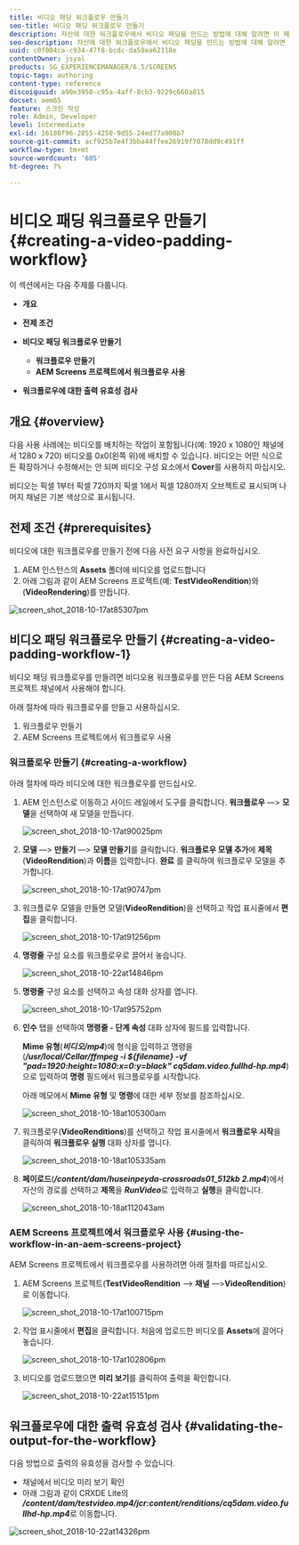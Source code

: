 ```yaml
---
title: 비디오 패딩 워크플로우 만들기
seo-title: 비디오 패딩 워크플로우 만들기
description: 자산에 대한 워크플로우에서 비디오 패딩을 만드는 방법에 대해 알려면 이 페이지를 따르십시오.
seo-description: 자산에 대한 워크플로우에서 비디오 패딩을 만드는 방법에 대해 알려면 이 페이지를 따르십시오.
uuid: c0f004ca-c934-47f8-bcdc-da58ea62118e
contentOwner: jsyal
products: SG_EXPERIENCEMANAGER/6.5/SCREENS
topic-tags: authoring
content-type: reference
discoiquuid: a90e3950-c95a-4aff-8cb3-9229c660a815
docset: aem65
feature: 스크린 작성
role: Admin, Developer
level: Intermediate
exl-id: 16180f96-2855-4250-9d55-24ed77a908b7
source-git-commit: acf925b7e4f3bba44ffee26919f7078dd9c491ff
workflow-type: tm+mt
source-wordcount: '605'
ht-degree: 7%

---
```


# 비디오 패딩 워크플로우 만들기 {#creating-a-video-padding-workflow}

이 섹션에서는 다음 주제를 다룹니다.

* **개요**
* **전제 조건**
* **비디오 패딩 워크플로우 만들기**
   * **워크플로우 만들기**
   * **AEM Screens 프로젝트에서 워크플로우 사용**

* **워크플로우에 대한 출력 유효성 검사**

## 개요 {#overview}

다음 사용 사례에는 비디오를 배치하는 작업이 포함됩니다(예: 1920 x 1080인 채널에서 1280 x 720) 비디오를 0x0(왼쪽 위)에 배치할 수 있습니다. 비디오는 어떤 식으로든 확장하거나 수정해서는 안 되며 비디오 구성 요소에서 **Cover**&#x200B;를 사용하지 마십시오.

비디오는 픽셀 1부터 픽셀 720까지 픽셀 1에서 픽셀 1280까지 오브젝트로 표시되며 나머지 채널은 기본 색상으로 표시됩니다.

## 전제 조건 {#prerequisites}

비디오에 대한 워크플로우를 만들기 전에 다음 사전 요구 사항을 완료하십시오.

1. AEM 인스턴스의 **Assets** 폴더에 비디오를 업로드합니다
1. 아래 그림과 같이 AEM Screens 프로젝트(예: **TestVideoRendition**)와 (**VideoRendering**)를 만듭니다.

![screen_shot_2018-10-17at85307pm](assets/screen_shot_2018-10-17at85307pm.png)

## 비디오 패딩 워크플로우 만들기 {#creating-a-video-padding-workflow-1}

비디오 패딩 워크플로우를 만들려면 비디오용 워크플로우를 만든 다음 AEM Screens 프로젝트 채널에서 사용해야 합니다.

아래 절차에 따라 워크플로우를 만들고 사용하십시오.

1. 워크플로우 만들기
1. AEM Screens 프로젝트에서 워크플로우 사용

### 워크플로우 만들기 {#creating-a-workflow}

아래 절차에 따라 비디오에 대한 워크플로우를 만드십시오.

1. AEM 인스턴스로 이동하고 사이드 레일에서 도구를 클릭합니다. **워크플로우** —> **모델**&#x200B;을 선택하여 새 모델을 만듭니다.

   ![screen_shot_2018-10-17at90025pm](assets/screen_shot_2018-10-17at90025pm.png)

1. **모델** —> **만들기** —> **모델 만들기**&#x200B;를 클릭합니다. **워크플로우 모델 추가**&#x200B;에 **제목**(**VideoRendition**)과 **이름**&#x200B;을 입력합니다. **완료** 를 클릭하여 워크플로우 모델을 추가합니다.

   ![screen_shot_2018-10-17at90747pm](assets/screen_shot_2018-10-17at90747pm.png)

1. 워크플로우 모델을 만들면 모델(**VideoRendition**)을 선택하고 작업 표시줄에서 **편집**&#x200B;을 클릭합니다.

   ![screen_shot_2018-10-17at91256pm](assets/screen_shot_2018-10-17at91256pm.png)

1. **명령줄** 구성 요소를 워크플로우로 끌어서 놓습니다.

   ![screen_shot_2018-10-22at14846pm](assets/screen_shot_2018-10-22at14846pm.png)

1. **명령줄** 구성 요소를 선택하고 속성 대화 상자를 엽니다.

   ![screen_shot_2018-10-17at95752pm](assets/screen_shot_2018-10-17at95752pm.png)

1. **인수** 탭을 선택하여 **명령줄 - 단계 속성** 대화 상자에 필드를 입력합니다.

   **Mime 유형**(***비디오/mp4***)에 형식을 입력하고 명령을 (***/usr/local/Cellar/ffmpeg -i ${filename} -vf &quot;pad=1920:height=1080:x=0:y=black&quot; cq5dam.video.fullhd-hp.mp4***)으로 입력하여 **명령** 필드에서 워크플로우를 시작합니다.

   아래 메모에서 **Mime 유형** 및 **명령**&#x200B;에 대한 세부 정보를 참조하십시오.

   ![screen_shot_2018-10-18at105300am](assets/screen_shot_2018-10-18at105300am.png)

1. 워크플로우(**VideoRenditions**)를 선택하고 작업 표시줄에서 **워크플로우 시작**&#x200B;을 클릭하여 **워크플로우 실행** 대화 상자를 엽니다.

   ![screen_shot_2018-10-18at105335am](assets/screen_shot_2018-10-18at105335am.png)

1. **페이로드**(***/content/dam/huseinpeyda-crossroads01_512kb 2.mp4***)에서 자산의 경로를 선택하고 **제목**&#x200B;을 ***RunVideo***&#x200B;로 입력하고 **실행**&#x200B;을 클릭합니다.

   ![screen_shot_2018-10-18at112043am](assets/screen_shot_2018-10-18at112043am.png)

### AEM Screens 프로젝트에서 워크플로우 사용 {#using-the-workflow-in-an-aem-screens-project}

AEM Screens 프로젝트에서 워크플로우를 사용하려면 아래 절차를 따르십시오.

1. AEM Screens 프로젝트(**TestVideoRendition** —> **채널** —>**VideoRendition**)로 이동합니다.

   ![screen_shot_2018-10-17at100715pm](assets/screen_shot_2018-10-17at100715pm.png)

1. 작업 표시줄에서 **편집**&#x200B;을 클릭합니다. 처음에 업로드한 비디오를 **Assets**&#x200B;에 끌어다 놓습니다.

   ![screen_shot_2018-10-17at102806pm](assets/screen_shot_2018-10-17at102806pm.png)

1. 비디오를 업로드했으면 **미리 보기**&#x200B;를 클릭하여 출력을 확인합니다.

   ![screen_shot_2018-10-22at15151pm](assets/screen_shot_2018-10-22at15151pm.png)

## 워크플로우에 대한 출력 유효성 검사 {#validating-the-output-for-the-workflow}

다음 방법으로 출력의 유효성을 검사할 수 있습니다.

* 채널에서 비디오 미리 보기 확인
* 아래 그림과 같이 CRXDE Lite의 ***/content/dam/testvideo.mp4/jcr:content/renditions/cq5dam.video.fullhd-hp.mp4***&#x200B;로 이동합니다.

![screen_shot_2018-10-22at14326pm](assets/screen_shot_2018-10-22at14326pm.png)
